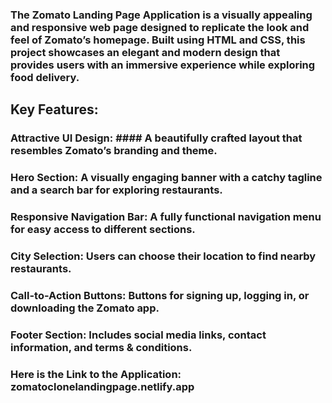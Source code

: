 ### The Zomato Landing Page Application is a visually appealing and responsive web page designed to replicate the look and feel of Zomato’s homepage. Built using HTML and CSS, this project showcases an elegant and modern design that provides users with an immersive experience while exploring food delivery.

## Key Features:
### Attractive UI Design: #### A beautifully crafted layout that resembles Zomato’s branding and theme.
### Hero Section: A visually engaging banner with a catchy tagline and a search bar for exploring restaurants.
### Responsive Navigation Bar: A fully functional navigation menu for easy access to different sections.
### City Selection: Users can choose their location to find nearby restaurants.
### Call-to-Action Buttons: Buttons for signing up, logging in, or downloading the Zomato app.
### Footer Section: Includes social media links, contact information, and terms & conditions.

### Here is the Link to the Application: zomatoclonelandingpage.netlify.app
